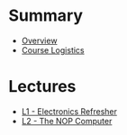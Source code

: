 # Summary

- [Overview](./overview.md)
- [Course Logistics](./logistics.md)

# Lectures

- [L1 - Electronics Refresher](./lecture_electrical_basics.md)
- [L2 - The NOP Computer](./lecture_nop_computer.md)
